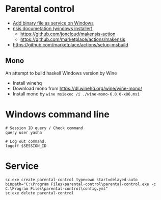 # Parental control

 * [Add binary file as service on Windows](https://docs.microsoft.com/en-US/windows-server/administration/windows-commands/sc-create)
 * [nsis documetation (windows installer)](https://nsis.sourceforge.io/Docs/Chapter2.html#tutintro)
   * https://github.com/joncloud/makensis-action
   * https://github.com/marketplace/actions/makensis
 * https://github.com/marketplace/actions/setup-msbuild

## Mono
 
 An attempt to build haskell Windows version by Wine 
 
 * Install winehq
 * Download mono from https://dl.winehq.org/wine/wine-mono/ 
 * Install mono by `wine msiexec /i ./wine-mono-6.0.0-x86.msi`
 
# Windows command line

```
# Session ID query / Check command 
query user yasha 

# Log out command.
logoff $SESSION_ID
``` 

# Service

```
sc.exe create parental-control type=own start=delayed-auto binpath="C:\Program Files\parental-control\parental-control.exe -c C:\Program Files\parental-control\config.yml"
sc.exe delete parental-control
```
 
 
 
